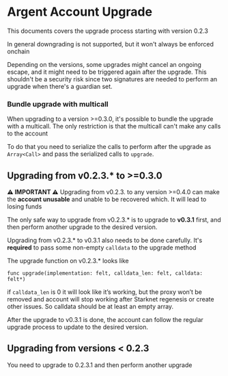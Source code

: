 # Argent Account Upgrade

This documents covers the upgrade process starting with version 0.2.3

In general downgrading is not supported, but it won't always be enforced onchain

Depending on the versions, some upgrades might cancel an ongoing escape, and it might need to be triggered again after the upgrade.
This shouldn't be a security risk since two signatures are needed to perform an upgrade when there's a guardian set.

### Bundle upgrade with multicall

When upgrading to a version >=0.3.0, it's possible to bundle the upgrade with a multicall. The only restriction is that the multicall can't make any calls to the account

To do that you need to serialize the calls to perform after the upgrade as `Array<Call>` and pass the serialized calls to `upgrade`.



## Upgrading from v0.2.3.\* to >=0.3.0

**⚠️ IMPORTANT ⚠️** Upgrading from v0.2.3. to any version >=0.4.0 can make the **account unusable** and unable to be recovered which. It will lead to losing funds

The only safe way to upgrade from v0.2.3.\* is to upgrade to **v0.3.1** first, and then perform another upgrade to the desired version.

Upgrading from v0.2.3.\* to v0.3.1 also needs to be done carefully. It's **required** to pass some non-empty `calldata` to the upgrade method

The upgrade function on v0.2.3.\* looks like

```
func upgrade(implementation: felt, calldata_len: felt, calldata: felt*)
```

if `calldata_len` is 0 it will look like it’s working, but the proxy won’t be removed and account will stop working after Starknet regenesis or create other issues. So calldata should be at least an empty array.

After the upgrade to v0.3.1 is done, the account can follow the regular upgrade process to update to the desired version.

## Upgrading from versions < 0.2.3

You need to upgrade to 0.2.3.1 and then perform another upgrade

